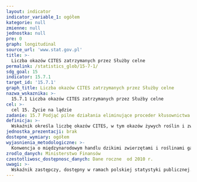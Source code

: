 ```yaml
---
layout: indicator
indicator_variable_1: ogółem
kategorie: null
zmienne: null
jednostka: null
pre: 0
graph: longitudinal
source_url: 'www.stat.gov.pl'
title: >-
  Liczba okazów CITES zatrzymanych przez Służby celne
permalink: /statistics_glob/15-7-1/
sdg_goal: 15
indicator: 15.7.1
target_id: '15.7.1'
graph_title: Liczba okazów CITES zatrzymanych przez Służby celne
nazwa_wskaznika: >-
  15.7.1 Liczba okazów CITES zatrzymanych przez Służby celne
cel: >-
  cel 15. Życie na lądzie
zadanie: 15.7 Podjąć pilne działania eliminujące proceder kłusownictwa i handlu chronionymi gatunkami zwierząt i roślin  podjąć działania zapobiegające nabywaniu i sprzedaży nielegalnych produktów dzikiej przyrody
definicja: >-
  Wskaźnik określa liczbę okazów CITES, w tym okazów żywych roślin i zwierząt, zatrzymanych przez Służby celne.
jednostka_prezentacji: brak
dostepne_wymiary: ogółem
wyjasnienia_metodologiczne: >-
  Konwencja o międzynarodowym handlu dzikimi zwierzętami i roślinami gatunków zagrożonych wyginięciem (CITES), sporządzona została w Waszyngtonie dnia 3 marca 1973 r. (Dz. U. 1991 nr 27 poz. 112 z późn. zmianami). W rozumieniu niniejszej konwencji: gatunek oznacza każdy gatunek, podgatunek bądź odrębną geograficzną populację, okaz natomiast oznacza: każde zwierzę lub roślinę, żywe lub martwe, w odniesieniu do zwierząt – gdy chodzi o gatunki objęte załącznikami I i II – każdą łatwo rozpoznawalną ich część lub produkt otrzymany ze zwierzęcia, a gdy chodzi o gatunki objęte załącznikiem III – każdą łatwo rozpoznawalną ich część lub produkt otrzymany ze zwierzęcia, jeżeli zostały one objęte tym załącznikiem, w odniesieniu do roślin – gdy chodzi o gatunki objęte załącznikiem I – każdą łatwo rozpoznawalną ich część lub produkt otrzymany z rośliny, a gdy chodzi o gatunki objęte załącznikami II i III – każdą łatwo rozpoznawalną ich część lub produkt otrzymany z rośliny, jeżeli są one objęte tymi załącznikami. Handel oznacza eksport, reeksport, import i sprowadzenie z morza. Reeksport oznacza eksport każdego okazu, który został uprzednio wwieziony.Załącznik I obejmuje wszystkie gatunki zagrożone wyginięciem, które są lub mogą być przedmiotem handlu. Handel okazami tych gatunków powinien być poddany szczególnie ścisłej reglamentacji w celu zapobieżenia dalszemu zagrożeniu ich istnienia i może być dozwolony jedynie w wyjątkowych okolicznościach.Załącznik II obejmuje: wszystkie gatunki, które wprawdzie niekoniecznie już teraz są zagrożone wyginięciem, niemniej mogą stać się takimi, jeżeli handel okazami tych gatunków nie zostanie poddany ścisłej reglamentacji mającej zapobiec eksploatacji niedającej się pogodzić z ich utrzymaniem, oraz niektóre gatunki, które powinny być przedmiotem reglamentacji w celu poddania skutecznej kontroli handle okazami gatunków objętych załącznikiem II. Załącznik III obejmuje wszystkie gatunki, co do których jedna ze Stron uzna swoją właściwość do objęcia ich reglamentacją mającą na celu zapobieżenie lub ograniczenie eksploatacji tych gatunków i wymagającą współpracy innych Stron w zakresie kontroli handlu.Wartość ogółem w latach 2010-2015 określa liczbę żywych okazów zwierząt i żywych okazów roślin. Ponadto: dla danych za rok 2010: w wartości ogółem - 8286 okazów medykamentów medycyny azjatyckiej (TAM), 70 szt. (70 kg) mrożonego węgorza europejskiego. dla danych za rok 2011: w wartości ogółem - 2m3 drewna Swietnia spp. i 3000 nasion kaktusa Astrophytum asterias oraz 9594 okazów medykamentów medycyny azjatyckiej (TAM). dla danych za rok 2012: w wartości ogółem - 8217 okazów medykamentów medycyny azjatyckiej (TAM), 7 szt. okazów kości słoniowej. dla danych za rok 2013: w wartości ogółem - 2137 okazów medykamentów medycyny azjatyckiej (TAM), 2 szt. okazów kości słoniowej. dla danych za rok 2014: w wartości ogółem - 2040 okazów medykamentów medycyny azjatyckiem (TAM), 1 szt. okazów kości słoniowej. dla danych za rok 2015: w wartości ogółem - 9986 okazów medykamentów medycyny azjatyckiem (TAM), 7 szt. okazów kości słoniowej.
zrodlo_danych: Ministerstwo Finansów
czestotliwosc_dostępnosc_danych: Dane roczne  od 2010 r.
uwagi: >-
  Wskaźnik zastępczy, dostępny w ramach polskiej statystyki publicznej.Wskaźnikem zasadnicznym, przyjętym przez ONZ, monitorującym cel 15.7 Agendy 2030 jest wskaźnik 15.7.1 Udział handlu chronionymi gatunkami roślin i zwierząt stanowiących przedmiot nielegalnego obrotu.
---
```

